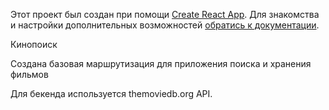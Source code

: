 Этот проект был создан при помощи
[Create React App](https://github.com/facebook/create-react-app). Для знакомства
и настройки дополнительных возможностей
[обратись к документации](https://facebook.github.io/create-react-app/docs/getting-started).


Кинопоиск​

Создана базовая маршрутизация для приложения поиска и хранения фильмов


Для бекенда используется themoviedb.org API.

